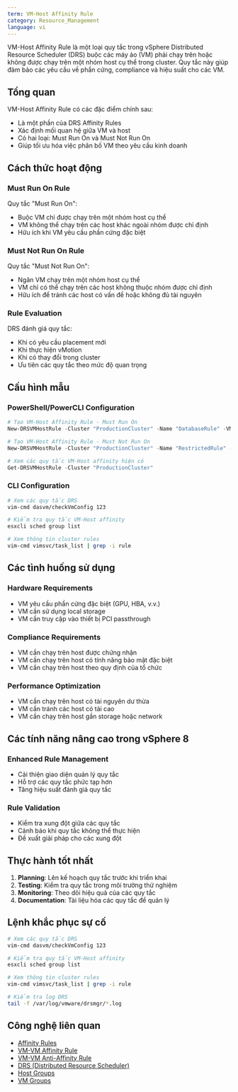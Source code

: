 ```yaml
---
term: VM-Host Affinity Rule
category: Resource_Management
language: vi
---
```


VM-Host Affinity Rule là một loại quy tắc trong vSphere Distributed Resource Scheduler (DRS) buộc các máy ảo (VM) phải chạy trên hoặc không được chạy trên một nhóm host cụ thể trong cluster. Quy tắc này giúp đảm bảo các yêu cầu về phần cứng, compliance và hiệu suất cho các VM.

## Tổng quan

VM-Host Affinity Rule có các đặc điểm chính sau:
- Là một phần của DRS Affinity Rules
- Xác định mối quan hệ giữa VM và host
- Có hai loại: Must Run On và Must Not Run On
- Giúp tối ưu hóa việc phân bố VM theo yêu cầu kinh doanh

## Cách thức hoạt động

### Must Run On Rule
Quy tắc "Must Run On":
- Buộc VM chỉ được chạy trên một nhóm host cụ thể
- VM không thể chạy trên các host khác ngoài nhóm được chỉ định
- Hữu ích khi VM yêu cầu phần cứng đặc biệt

### Must Not Run On Rule
Quy tắc "Must Not Run On":
- Ngăn VM chạy trên một nhóm host cụ thể
- VM chỉ có thể chạy trên các host không thuộc nhóm được chỉ định
- Hữu ích để tránh các host có vấn đề hoặc không đủ tài nguyên

### Rule Evaluation
DRS đánh giá quy tắc:
- Khi có yêu cầu placement mới
- Khi thực hiện vMotion
- Khi có thay đổi trong cluster
- Ưu tiên các quy tắc theo mức độ quan trọng

## Cấu hình mẫu

### PowerShell/PowerCLI Configuration
```powershell
# Tạo VM-Host Affinity Rule - Must Run On
New-DRSVMHostRule -Cluster "ProductionCluster" -Name "DatabaseRule" -VMGroup "DatabaseVMs" -HostGroup "DatabaseHosts" -Type MustRunOn

# Tạo VM-Host Affinity Rule - Must Not Run On
New-DRSVMHostRule -Cluster "ProductionCluster" -Name "RestrictedRule" -VMGroup "AppVMs" -HostGroup "MaintenanceHosts" -Type MustNotRunOn

# Xem các quy tắc VM-Host affinity hiện có
Get-DRSVMHostRule -Cluster "ProductionCluster"
```

### CLI Configuration
```bash
# Xem các quy tắc DRS
vim-cmd dasvm/checkVmConfig 123

# Kiểm tra quy tắc VM-Host affinity
esxcli sched group list

# Xem thông tin cluster rules
vim-cmd vimsvc/task_list | grep -i rule
```

## Các tình huống sử dụng

### Hardware Requirements
- VM yêu cầu phần cứng đặc biệt (GPU, HBA, v.v.)
- VM cần sử dụng local storage
- VM cần truy cập vào thiết bị PCI passthrough

### Compliance Requirements
- VM cần chạy trên host được chứng nhận
- VM cần chạy trên host có tính năng bảo mật đặc biệt
- VM cần chạy trên host theo quy định của tổ chức

### Performance Optimization
- VM cần chạy trên host có tài nguyên dư thừa
- VM cần tránh các host có tải cao
- VM cần chạy trên host gần storage hoặc network

## Các tính năng nâng cao trong vSphere 8

### Enhanced Rule Management
- Cải thiện giao diện quản lý quy tắc
- Hỗ trợ các quy tắc phức tạp hơn
- Tăng hiệu suất đánh giá quy tắc

### Rule Validation
- Kiểm tra xung đột giữa các quy tắc
- Cảnh báo khi quy tắc không thể thực hiện
- Đề xuất giải pháp cho các xung đột

## Thực hành tốt nhất

1. **Planning**: Lên kế hoạch quy tắc trước khi triển khai
2. **Testing**: Kiểm tra quy tắc trong môi trường thử nghiệm
3. **Monitoring**: Theo dõi hiệu quả của các quy tắc
4. **Documentation**: Tài liệu hóa các quy tắc để quản lý

## Lệnh khắc phục sự cố

```bash
# Xem các quy tắc DRS
vim-cmd dasvm/checkVmConfig 123

# Kiểm tra quy tắc VM-Host affinity
esxcli sched group list

# Xem thông tin cluster rules
vim-cmd vimsvc/task_list | grep -i rule

# Kiểm tra log DRS
tail -f /var/log/vmware/drsmgr/*.log
```

## Công nghệ liên quan

- [Affinity Rules](/glossary/term/affinity-rules.md)
- [VM-VM Affinity Rule](/glossary/term/vm-vm-affinity-rule.md)
- [VM-VM Anti-Affinity Rule](/glossary/term/vm-vm-anti-affinity-rule.md)
- [DRS (Distributed Resource Scheduler)](/glossary/term/drs.md)
- [Host Groups](/glossary/term/host-groups)
- [VM Groups](/glossary/term/vm-groups)